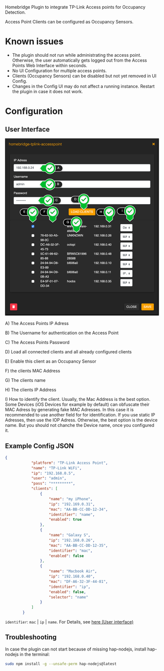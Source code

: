 Homebridge Plugin to integrate TP-Link Access points for Occupancy Detection.

Access Point Clients can be configured as Occupancy Sensors.


# Known issues
- The plugin should not run while administrating the access point. Otherwise, the user automatically gets logged out from the Access Points Web Interface within seconds.
- No UI Configuration for multiple access points.
- Clients (Occupancy Sensors) can be disabled but not yet removed in UI Config.
- Changes in the Config UI may do not affect a running instance. Restart the plugin in case it does not work.

# Configuration
## User Interface
![](img/UI.png)

A) The Access Points IP Adress

B) The Username for authentication on the Access Point

C) The Access Points Password

D) Load all connected clients and all already configured clients

E) Enable this client as an Occupancy Sensor

F) the clients MAC Address

G) The clients name

H) The clients IP Address

<a name="identifier"></a>I) How to identify the client. Usually, the Mac Address is the best option. Some Devices (iOS Devices for example by default) can obfuscate their MAC Adress by generating fake MAC Adresses.
In this case it is recommended to use another field for for identification. If you use static IP Adresses, then use the IOP Adress. Otherwise, the best option is the device name. But you should not chanche the Device name, once you configured it.

## Example Config JSON

``` JSON
{
            "platform": "TP-Link Access Point",
            "name": "TP-Link WiFi",
            "ip": "192.168.0.5",
            "user": "admin",
            "pass": "*********",
            "clients": [
                {
                    "name": "my iPhone",
                    "ip": "192.169.0.31",
                    "mac": "AA-BB-CC-DD-12-34",
                    "identifier": "name",
                    "enabled": true
                },
                {
                    "name": "Galaxy S",
                    "ip": "192.168.0.26",
                    "mac": "AA-BB-CC-DD-12-35",
                    "identifier": "mac",
                    "enabled": false
                },
                {
                    "name": "Macbook Air",
                    "ip": "192.168.0.40",
                    "mac": "DF-A6-32-3F-44-81",
                    "identifier": "ip",
                    "enabled": false,
                    "selector": "name"
                }
            ]
        }
```

`identifier`: `mac` | `ip` | `name`. For Details, see [here (User interface)](#identifier)


## Troubleshooting
In case the plugin can not start because of missing hap-nodejs, install hap-nodejs in the terminal:

```bash
sudo npm install -g --unsafe-perm hap-nodejs@latest
```
